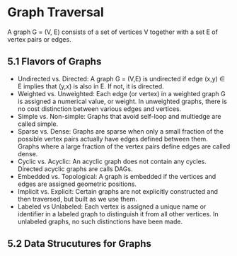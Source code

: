 Graph Traversal
===============

A graph G = (V, E) consists of a set of vertices V together with a set E of vertex pairs or edges.

5.1 Flavors of Graphs
---------------------

* Undirected vs. Directed: A graph G = (V,E) is undirected if edge (x,y) &isin; E implies that (y,x) is also in E. If not, it is directed.
* Weighted vs. Unweighted: Each edge (or vertex) in a weighted graph G is assigned a numerical value, or weight. In unweighted graphs, there is no cost distinction between various edges and vertices.
* Simple vs. Non-simple: Graphs that avoid self-loop and multiedge are called simple.
* Sparse vs. Dense: Graphs are sparse when only a small fraction of the possible vertex pairs actually have edges defined between them. Graphs where a large fraction of the vertex pairs define edges are called dense.
* Cyclic vs. Acyclic: An acyclic graph does not contain any cycles. Directed acyclic graphs are calls DAGs.
* Embedded vs. Topological: A graph is embedded if the vertices and edges are assigned geometric positions.
* Implicit vs. Explicit: Certain graphs are not explicitly constructed and then traversed, but built as we use them.
* Labeled vs Unlabeled: Each vertex is assigned a unique name or identifier in a labeled graph to distinguish it from all other vertices. In unlabeled graphs, no such distinctions have been made.

5.2 Data Strucutures for Graphs
-------------------------------

